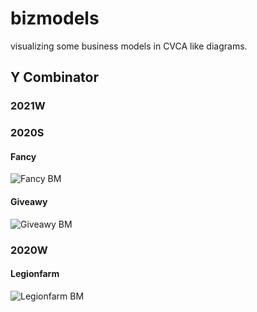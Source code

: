 # bizmodels
visualizing some business models in CVCA like diagrams.

## Y Combinator

### 2021W

### 2020S

#### Fancy
![Fancy BM](https://kroki.io/plantuml/svg/eNptjsFKxDAQhu95iqEH0cNCVbyI20uXfYBWD4KXsRnW0CYpM6no2zvJYreCt_D9__9lZHRhRkYPPoY4fHD0BIkXMrImjGEUmuGu3kA7O7h9qI3BIUWGql0k6ZYrQIH2pX82TEPCcJoIqiOG4bskx_bVLEIDiuLOWWIpvDt0F96rkc5cPSu2yCPIJTv0RnWw2zX6hEeIMzEmKnC_b7JT6dOVjdOE3Jh8VQlyYRvoOkt---_xq3GJvBjt_x9kkk1a2IoyzoPy05_FW7i2NLlPYnAB7mvvws1aP9_DdHKSiH8ALz57_w==)

#### Giveawy
![Giveawy BM](https://kroki.io/plantuml/svg/eNp1j0tLAzEUhff5FZfB52LKdIobaWcziy6kIKiUQjfXzG0NTW6GPNQi_ndj6qMis835znduzldtXdWVF36nuEeHBoxlK5-cNQTBRTpKHPLOUw91dfTY9QrGV5UQjmRA3mqCoo0-pL7zBbwJAJTBOijm6lnxFr7DAtDDvH24u_9FWo3K_IPaDL3_mUgywhfcHyzLlYieJPqULNDtKPQaJeVwcSvYBgJNmwDXML5BZ3B2MppUI5HnoSybRKVsevZoX5vIydVBumfNkZkkeY9uDyqQ8SKBs1lzODxXOqs1uiZrQVrF5EW-OHNf3mFoWpbH40Nzy9WQZ80Xk-oU7AaCDagBjY0cLsVn5edntieHgT4ApN2etg==)

### 2020W

#### Legionfarm
![Legionfarm BM](https://kroki.io/plantuml/svg/eNpVj81OwzAQhO9-ilVUUHNISZHKAbW5RGovRVQK3Lgs7pJEje1o7YB4e9Y1f73ONzM760-9HZHRgHHW6Y6dIQg8kfK_hNGePI1wW_4Tj2MPy1WpFOrgGLJ68kGynAF6qJ-bJ8WkA9p2IMj21PbOviGbM95vH9TkSaMXVjvUHfmUe2z-wIEd7FAqEzvsGhV7YbOpYgPcw_r66IYBuZrjO8FseXfT5SqiaJGuC8uqvMpVFIviJ88yywdiJd1nOWVeScsn6di6KL5VHXf2tn2x83HAT_joQwet7MuTc7Go4kZxGqGp4wuSemv3)
